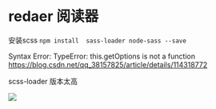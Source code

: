 # redaer 阅读器
安装scss
`npm install  sass-loader node-sass --save`

Syntax Error: TypeError: this.getOptions is not a function
https://blog.csdn.net/qq_38157825/article/details/114318772

scss-loader 版本太高

![](https://gitee.com/bjfuchin/mypic/raw/master/pic/20211001165949.png)